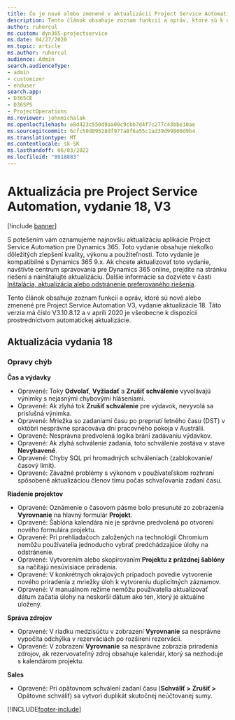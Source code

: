 ```yaml
---
title: Čo je nové alebo zmenené v aktualizácii Project Service Automation, vydanie 18, V3
description: Tento článok obsahuje zoznam funkcií a opráv, ktoré sú k dispozícii v Project Service Automation Update Release 18, V3.
author: ruhercul
ms.custom: dyn365-projectservice
ms.date: 04/27/2020
ms.topic: article
ms.author: ruhercul
audience: Admin
search.audienceType:
- admin
- customizer
- enduser
search.app:
- D365CE
- D365PS
- ProjectOperations
ms.reviewer: johnmichalak
ms.openlocfilehash: e8d423c550d9aa09c9cbb7d4f7c277c43bbe10ae
ms.sourcegitcommit: 6cfc50d89528df977a8f6a55c1ad39d99800d9b4
ms.translationtype: MT
ms.contentlocale: sk-SK
ms.lasthandoff: 06/03/2022
ms.locfileid: "8918883"
---
```

# <a name="project-service-automation-update-release-18-v3"></a>Aktualizácia pre Project Service Automation, vydanie 18, V3

[!include [banner](../includes/psa-now-project-operations.md)]

S potešením vám oznamujeme najnovšiu aktualizáciu aplikácie Project Service Automation pre Dynamics 365. Toto vydanie obsahuje niekoľko dôležitých zlepšení kvality, výkonu a použiteľnosti. Toto vydanie je kompatibilné s Dynamics 365 9.x. Ak chcete aktualizovať toto vydanie, navštívte centrum spravovania pre Dynamics 365 online, prejdite na stránku riešení a nainštalujte aktualizáciu. Ďalšie informácie sa dozviete v časti [Inštalácia, aktualizácia alebo odstránenie preferovaného riešenia](/power-platform/admin/install-remove-preferred-solution).

Tento článok obsahuje zoznam funkcií a opráv, ktoré sú nové alebo zmenené pre Project Service Automation V3, vydanie aktualizácie 18. Táto verzia má číslo V3.10.8.12 a v apríli 2020 je všeobecne k dispozícii prostredníctvom automatickej aktualizácie.

## <a name="update-release-18"></a>Aktualizácia vydania 18

### <a name="bug-fixes"></a>Opravy chýb

**Čas a výdavky**

- Opravené: Toky **Odvolať**, **Vyžiadať** a **Zrušiť schválenie** vyvolávajú výnimky s nejasnými chybovými hláseniami.
- Opravené: Ak zlyhá tok **Zrušiť schválenie** pre výdavok, nevyvolá sa príslušná výnimka.
- Opravené: Mriežka so zadaniami času po prepnutí letného času (DST) v októbri nesprávne spracováva dni pracovného pokoja v Austrálii.
- Opravené: Nesprávna predvolená logika bráni zadávaniu výdavkov.
- Opravené: Ak zlyhá schválenie zadania, toto schválenie zostáva v stave **Nevybavené**.
- Opravené: Chyby SQL pri hromadných schváleniach (zablokovanie/časový limit).
- Opravené: Závažné problémy s výkonom v používateľskom rozhraní spôsobené aktualizáciou členov tímu počas schvaľovania zadaní času.

**Riadenie projektov**

- Opravené: Oznámenie o časovom pásme bolo presunuté zo zobrazenia **Vyrovnanie** na hlavný formulár **Projekt**.
- Opravené: Šablóna kalendára nie je správne predvolená po otvorení nového formulára projektu.
- Opravené: Pri prehliadačoch založených na technológii Chromium nemôžu používatelia jednoducho vybrať predchádzajúce úlohy na odstránenie.
- Opravené: Vytvorením alebo skopírovaním **Projektu z prázdnej šablóny** sa načítajú nesúvisiace priradenia.
- Opravené: V konkrétnych okrajových prípadoch povedie vytvorenie nového priradenia z mriežky úloh k vytvoreniu duplicitných záznamov.
- Opravené: V manuálnom režime nemôžu používatelia aktualizovať dátum začatia úlohy na neskorší dátum ako ten, ktorý je aktuálne uložený.

**Správa zdrojov**

- Opravené: V riadku medzisúčtu v zobrazení **Vyrovnanie** sa nesprávne vypočíta odchýlka v rezerváciách po rozšírení rezervácií.
- Opravené: V zobrazení **Vyrovnanie** sa nesprávne zobrazia priradenia zdrojov, ak rezervovateľný zdroj obsahuje kalendár, ktorý sa nezhoduje s kalendárom projektu.

**Sales**

- Opravené: Pri opätovnom schválení zadaní času (**Schváliť > Zrušiť >** Opätovne schváliť) sa vytvorí duplikát skutočnej neúčtovanej sumy.


[!INCLUDE[footer-include](../includes/footer-banner.md)]
